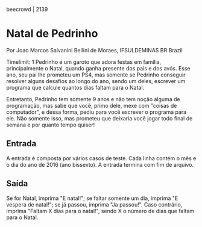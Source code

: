 beecrowd | 2139
# Natal de Pedrinho
Por Joao Marcos Salvanini Bellini de Moraes, IFSULDEMINAS BR Brazil

Timelimit: 1
Pedrinho é um garoto que adora festas em família, principalmente o Natal, quando ganha presente dos pais e dos avós. Esse ano, seu pai lhe prometeu um PS4, mas somente se Pedrinho conseguir resolver alguns desafios ao longo do ano, sendo um deles, escrever um programa que calcule quantos dias faltam para o Natal.

Entretanto, Pedrinho tem somente 9 anos e não tem noção alguma de programação, mas sabe que você, primo dele, mexe com "coisas de computador", e dessa forma, pediu para você escrever o programa para ele. Não somente isso, mas prometeu que deixaria você jogar todo final de semana e por quanto tempo quiser!

## Entrada
A entrada é composta por vários casos de teste. Cada linha contém o mês e o dia do ano de 2016 (ano bissexto). A entrada termina com fim de arquivo.

## Saída
Se for Natal, imprima "E natal!"; se faltar somente um dia, imprima "E vespera de natal!"; se já passou, imprima "Ja passou!". Caso contrário, imprima "Faltam X dias para o natal!", sendo X o número de dias que faltam para o Natal.